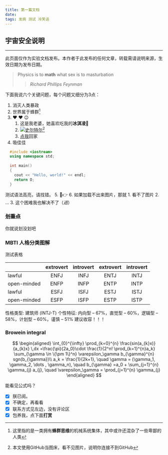 ```yaml
---
title: 第一篇文档
date: 
tags: 发病 测试 冷笑话
---
```


## 宇宙安全说明

---
此页面仅作为实验文档发布。本作者于此发布的任何文章，转载需请说明来源，生效日期为发布日期。
> Physics is to **math** what sex is to masturbation
>> *Richard Phillips Feynman*

下面我说六个关键问题，每个问题又细分为3点：

1. 消灭人类暴政
2. 世界属于蜂群[^1]
3. ❤️ ❤️ 😉
    1. 这是我老婆，她喜欢吃我的**冰淇凌**🥵
    2. [![史尔特尔](https://raw.githubusercontent.com/xixinsama/xixinsama.github.io/master/2023/07/21/GoodTidings/shierteer.png  "右键点击进入链接查看我老婆泳装！")](https://web.hycdn.cn/arknights/official/pic/20220809/ff073029ed4204edc07be6f0a4be16dc.png)[^2]
    3. [点我](https://xixinsama.github.io/404)回家
4. 吸佳佳

  ```C++ 永远的第一个程序
    #include <iostream>
    using namespace std;
    
    int main()
    {
      cout << "Hello, world!" << endl;
      return O;
    }
  ```

  测试语法高亮，请找错。
5. 🤣👉
6. 如果加载不出来图片，那就
    1. 看不了图片
    2. ...
    3. 这个困难我也解决不了（*逃*）

### ~~划重点~~

你就说划没划吧

### MBTI 人格分类图解

测试表格

|             | extrovert | introvert | extrovert | introvert |
|-------------|:----------:|:----------:|:----------:|:----------:|
| lawful      | ENFJ      | INFJ      | ENTJ      | INTJ      |
| open-minded | ENFP      | INFP      | ENTP      | INTP      |
| lawful      | ESFJ      | ISFJ      | ESTJ      | ISTJ      |
| open-minded | ESFP      | ISFP      | ESTP      | ISTP      |

性格类型: 建筑师 (INTJ-T)
个性特征: 内向型 – 67%，直觉型 – 60%，逻辑型 – 58%，计划型 – 60%，谨慎 – 51%
建议收容！！！

### Browein integral

$$
\begin{aligned}
  \int_{0}^{\infty}  \prod_{k=0}^{n} \frac{sin(a_{k}x)}{a_{k}x} \,dx =\frac{\pi}{2a_0}\cdot \frac{1}{2^n! \prod_{k=1}^{n}a_k}
  \sum_{\gamma \in \{\pm 1\}^n} \varepsilon_\gamma b_{\gamma}^{n} sgn(b_{\gamma})\\
  a_k = \frac{1}{2k+1}, \quad \gamma = (\gamma_1, \gamma_2, \dots , \gamma_n), \quad b_{\gamma} =a_0 + \sum_{j=1}^{n} \gamma_{j} a_{j}, \quad \varepsilon_\gamma = \prod_{j=1}^{n} \gamma_{j}
\end{aligned}
$$

能看见公式吗？

- [x] 朕已阅。
- [x] 不确定，再看看
- [x] 联系方式见左边，没有评论区
- [x] 包养我，点下面**打赏**

[^1]: 这里指的是一类拥有**蜂群思维**的机械系统集体，其中或许还混杂了一些卑鄙的人类
[^2]: 本文使用GitHub当图床，看不见图片，说明你连接不到GitHub
